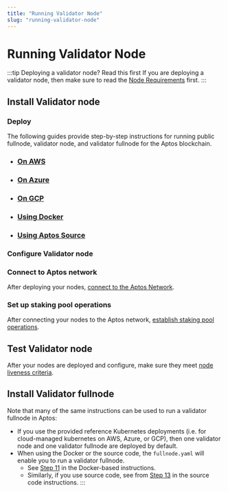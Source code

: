 ```yaml
---
title: "Running Validator Node"
slug: "running-validator-node"
---
```


# Running Validator Node

:::tip Deploying a validator node? Read this first
If you are deploying a validator node, then make sure to read the [Node Requirements](nodes/validator-node/operator/node-requirements.md) first.
:::

## Install Validator node

### Deploy

The following guides provide step-by-step instructions for running public fullnode, validator node, and validator fullnode for the Aptos blockchain. 

- ### [On AWS](nodes/validator-node/operator/running-validator-node/using-aws.md)
- ### [On Azure](nodes/validator-node/operator/running-validator-node/using-azure.md)
- ### [On GCP](nodes/validator-node/operator/running-validator-node/using-gcp.md)
- ### [Using Docker](nodes/validator-node/operator/running-validator-node/using-docker.md)
- ### [Using Aptos Source](nodes/validator-node/operator/running-validator-node/using-source-code.md)

### Configure Validator node

### Connect to Aptos network

After deploying your nodes, [connect to the Aptos Network](../connect-to-aptos-network.md).

### Set up staking pool operations

After connecting your nodes to the Aptos network, [establish staking pool operations](../staking-pool-operations.md).

## Test Validator node

After your nodes are deployed and configure, make sure they meet [node liveness criteria](../node-liveness-criteria.md).

## Install Validator fullnode

Note that many of the same instructions can be used to run a validator fullnode in Aptos:

-  If you use the provided reference Kubernetes deployments (i.e. for cloud-managed kubernetes on AWS, Azure, or GCP), then one validator node and one validator fullnode are deployed by default.
- When using the Docker or the source code, the `fullnode.yaml` will enable you to run a validator fullnode. 
  - See [Step 11](nodes/validator-node/operator/running-validator-node/using-docker.md#docker-vfn) in the Docker-based instructions. 
  - Similarly, if you use source code, see from [Step 13](run-validator-node-using-source#source-code-vfn) in the source code instructions. 
:::